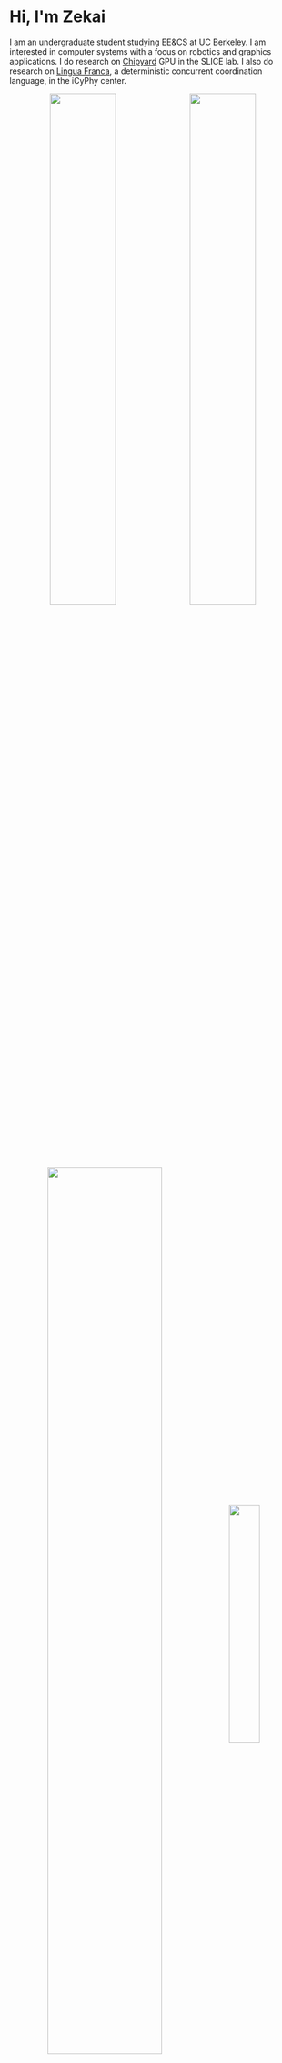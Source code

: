 # Hi, I'm Zekai

I am an undergraduate student studying EE&CS at UC Berkeley. I am interested in computer systems with a focus on robotics and graphics applications. I do research on [Chipyard](https://github.com/ucb-bar/chipyard) GPU in the SLICE lab. I also do research on [Lingua Franca](https://www.lf-lang.org/), a deterministic concurrent coordination language, in the iCyPhy center.

<p align="center">
<a><img  align="center" src="https://github-readme-stats-one-bice.vercel.app/api?username=zekailin00&theme=default&show_icons=true&role=OWNER,ORGANIZATION_MEMBER,COLLABORATOR"  width="48%"/></a>
<a><img  align="center" src="https://github-readme-streak-stats.herokuapp.com?user=zekailin00&theme=default&date_format=M%20j%5B%2C%20Y%5D"  width="48%"/></a>
</p>

<p align="center">
<a><img  align="center" width="63.2%" src="https://github-profile-summary-cards.vercel.app/api/cards/profile-details?username=zekailin00" /></a>
<a><img align="center" width="32.8%" src="https://github-readme-stats.vercel.app/api/top-langs?username=zekailin00&show_icons=true&locale=en&layout=compact&theme=light&exclude_repo=pocl,riscv-pk,stb-copy,vortez&hide=matlab,nix,makefile,shell,assembly"/></a>
</p>

<img align="center" src="https://user-images.githubusercontent.com/73097560/115834477-dbab4500-a447-11eb-908a-139a6edaec5c.gif"></a>
<p align="center">
<a>
<img align="left" src="https://github-profile-trophy.vercel.app/?username=zekailin00&theme=light&rank=-C,-B,-?" width="840"/></a>
</p>
